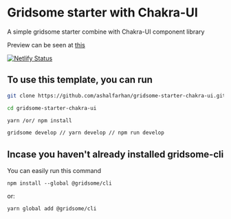 # Gridsome starter with Chakra-UI

A simple gridsome starter combine with Chakra-UI component library

Preview can be seen at [this](https://gridsome-starter-chakra-ui.netlify.app/)

[![Netlify Status](https://api.netlify.com/api/v1/badges/2ef19292-de02-40ef-a0e3-8c3b3a0705e4/deploy-status)](https://app.netlify.com/sites/gridsome-starter-chakra-ui/deploys)

## To use this template, you can run

```bash
git clone https://github.com/ashalfarhan/gridsome-starter-chakra-ui.git

cd gridsome-starter-chakra-ui

yarn /or/ npm install

gridsome develop // yarn develop // npm run develop
```

## Incase you haven't already installed gridsome-cli

You can easily run this command

`npm install --global @gridsome/cli`

or:

`yarn global add @gridsome/cli`

